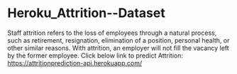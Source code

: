 # Heroku_Attrition--Dataset

Staff attrition refers to the loss of employees through a natural process, such as retirement, resignation, elimination of a position, personal health, or other similar reasons. With attrition, an employer will not fill the vacancy left by the former employee.
Click below link to predict Attrition:
https://attritionprediction-api.herokuapp.com/
